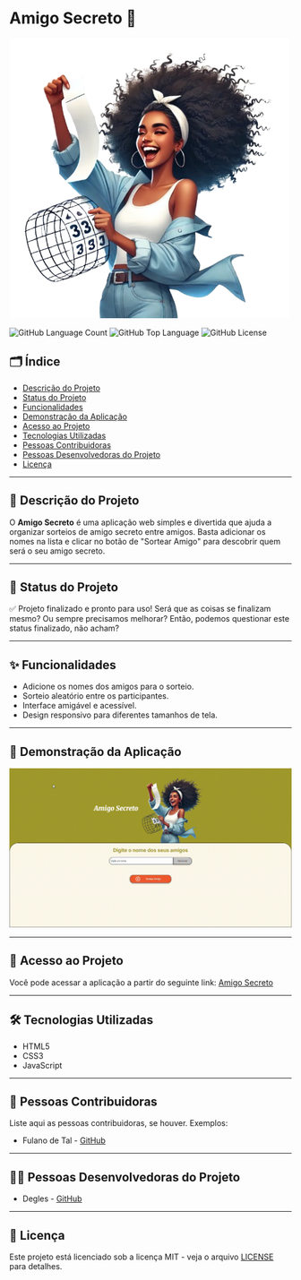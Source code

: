 # Amigo Secreto 🎉

![Capa do Projeto](assets/amigo-secreto-2-removebg-preview.png)

![GitHub Language Count](https://img.shields.io/github/languages/count/Degles/amigo-secreto-challenge)
![GitHub Top Language](https://img.shields.io/github/languages/top/Degles/amigo-secreto-challenge)
![GitHub License](https://img.shields.io/github/license/Degles/amigo-secreto-challenge)

## 🗂️ Índice
- [Descrição do Projeto](#descrição-do-projeto)
- [Status do Projeto](#status-do-projeto)
- [Funcionalidades](#funcionalidades)
- [Demonstração da Aplicação](#demonstração-da-aplicação)
- [Acesso ao Projeto](#acesso-ao-projeto)
- [Tecnologias Utilizadas](#tecnologias-utilizadas)
- [Pessoas Contribuidoras](#pessoas-contribuidoras)
- [Pessoas Desenvolvedoras do Projeto](#pessoas-desenvolvedoras-do-projeto)
- [Licença](#licença)

---

## 📖 Descrição do Projeto
O **Amigo Secreto** é uma aplicação web simples e divertida que ajuda a organizar sorteios de amigo secreto entre amigos. Basta adicionar os nomes na lista e clicar no botão de "Sortear Amigo" para descobrir quem será o seu amigo secreto.

---

## 🚀 Status do Projeto
✅ Projeto finalizado e pronto para uso! Será que as coisas se finalizam mesmo? Ou sempre precisamos melhorar? Então, podemos questionar este status finalizado, não acham?

---

## ✨ Funcionalidades
- Adicione os nomes dos amigos para o sorteio.
- Sorteio aleatório entre os participantes.
- Interface amigável e acessível.
- Design responsivo para diferentes tamanhos de tela.

---

## 🎥 Demonstração da Aplicação
![Sorteando um Amigo Secreto](assets/sorteando-amigo-secreto.gif)

---

## 🔗 Acesso ao Projeto
Você pode acessar a aplicação a partir do seguinte link: [Amigo Secreto](https://github.com/username/amigo-secreto)

---

## 🛠️ Tecnologias Utilizadas
- HTML5
- CSS3
- JavaScript

---

## 🤝 Pessoas Contribuidoras
Liste aqui as pessoas contribuidoras, se houver. Exemplos:
- Fulano de Tal - [GitHub](https://github.com/fulano)

---

## 👩‍💻 Pessoas Desenvolvedoras do Projeto
- Degles - [GitHub](https://github.com/seu-username)

---

## 📜 Licença
Este projeto está licenciado sob a licença MIT - veja o arquivo [LICENSE](LICENSE) para detalhes.

